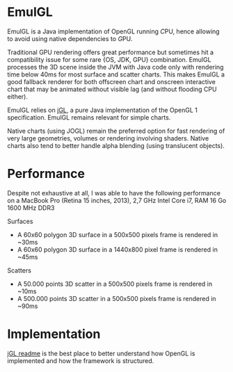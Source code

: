 EmulGL
=========

EmulGL is a Java implementation of OpenGL running *C*PU, hence allowing to avoid using native dependencies to *G*PU.

Traditional GPU rendering offers great performance but sometimes hit a compatibility issue for some rare {OS, JDK, GPU} combination. EmulGL processes the 3D scene inside the JVM with Java code only with rendering time below 40ms for most surface and scatter charts. This makes EmulGL a good fallback renderer for both offscreen chart and onscreen interactive chart that may be animated without visible lag (and without flooding CPU either).

EmulGL relies on [jGL](https://github.com/jzy3d/jGL), a pure Java implementation of the OpenGL 1 specification. EmulGL remains relevant for simple charts.

Native charts (using JOGL) remain the preferred option for fast rendering of very large geometries, volumes or rendering involving shaders. Native charts also tend to better handle alpha blending (using translucent objects).

# Performance

Despite not exhaustive at all, I was able to have the following performance on a MacBook Pro (Retina 15 inches, 2013), 2,7 GHz Intel Core i7, RAM 16 Go 1600 MHz DDR3

Surfaces
* A 60x60 polygon 3D surface in a 500x500 pixels frame is rendered in ~30ms
* A 60x60 polygon 3D surface in a 1440x800 pixel frame is rendered in ~45ms

Scatters
* A 50.000 points 3D scatter in a 500x500 pixels frame is rendered in ~10ms
* A 500.000 points 3D scatter in a 500x500 pixels frame is rendered in ~90ms

# Implementation

[jGL readme](https://github.com/jzy3d/jGL/blob/master/README.md) is the best place to better understand how OpenGL is implemented and how the framework is structured.
